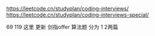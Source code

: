 https://leetcode.cn/studyplan/coding-interviews/
https://leetcode.cn/studyplan/coding-interviews-special/

69
119
这里 更新 剑指offer 算法题 分为 1 2两篇
